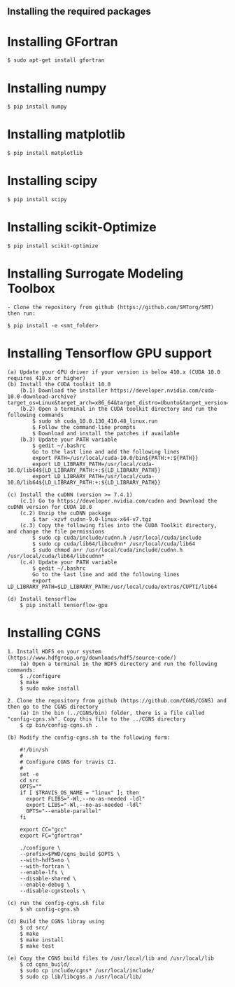 ## Installing the required packages 

# Installing GFortran 
	$ sudo apt-get install gfortran

# Installing numpy
	$ pip install numpy

# Installing matplotlib
	$ pip install matplotlib

# Installing scipy
	$ pip install scipy

# Installing scikit-Optimize
	$ pip install scikit-optimize

# Installing Surrogate Modeling Toolbox

	- Clone the repository from github (https://github.com/SMTorg/SMT) then run:

	$ pip install -e <smt_folder>

# Installing Tensorflow GPU support

	(a) Update your GPU driver if your version is below 410.x (CUDA 10.0 requires 410.x or higher)
	(b) Install the CUDA toolkit 10.0
		(b.1) Download the installer https://developer.nvidia.com/cuda-10.0-download-archive?target_os=Linux&target_arch=x86_64&target_distro=Ubuntu&target_version=1804
		(b.2) Open a terminal in the CUDA toolkit directory and run the following commands
			$ sudo sh cuda_10.0.130_410.48_linux.run
			$ Follow the command-line prompts
			$ Download and install the patches if available
		(b.3) Update your PATH variable
			$ gedit ~/.bashrc
			Go to the last line and add the following lines
			export PATH=/usr/local/cuda-10.0/bin${PATH:+:${PATH}}
			export LD_LIBRARY_PATH=/usr/local/cuda-10.0/lib64${LD_LIBRARY_PATH:+:${LD_LIBRARY_PATH}}
			export LD_LIBRARY_PATH=/usr/local/cuda-10.0/lib64${LD_LIBRARY_PATH:+:${LD_LIBRARY_PATH}}
			
	(c) Install the cuDNN (version >= 7.4.1)
		(c.1) Go to https://developer.nvidia.com/cudnn and Download the cuDNN version for CUDA 10.0
		(c.2) Unzip the cuDNN package
			$ tar -xzvf cudnn-9.0-linux-x64-v7.tgz
		(c.3) Copy the following files into the CUDA Toolkit directory, and change the file permissions
			$ sudo cp cuda/include/cudnn.h /usr/local/cuda/include
			$ sudo cp cuda/lib64/libcudnn* /usr/local/cuda/lib64
			$ sudo chmod a+r /usr/local/cuda/include/cudnn.h /usr/local/cuda/lib64/libcudnn*
		(c.4) Update your PATH variable
			$ gedit ~/.bashrc
			Go to the last line and add the following lines
			export LD_LIBRARY_PATH=$LD_LIBRARY_PATH:/usr/local/cuda/extras/CUPTI/lib64

	(d) Install tensorflow
		$ pip install tensorflow-gpu
		
# Installing CGNS

	1. Install HDF5 on your system (https://www.hdfgroup.org/downloads/hdf5/source-code/)
		(a) Open a terminal in the HDF5 directory and run the following commands:
		$ ./configure
		$ make
		$ sudo make install

	2. Clone the repository from github (https://github.com/CGNS/CGNS) and then go to the CGNS directory
		(a) In the bin (../CGNS/bin) folder, there is a file called "config-cgns.sh". Copy this file to the ../CGNS directory 
		$ cp bin/config-cgns.sh .

	(b) Modify the config-cgns.sh to the following form:

		#!/bin/sh
		#
		# Configure CGNS for travis CI. 
		#
		set -e
		cd src
		OPTS=""
		if [ $TRAVIS_OS_NAME = "linux" ]; then
		  export FLIBS="-Wl,--no-as-needed -ldl"
		  export LIBS="-Wl,--no-as-needed -ldl"
		  OPTS="--enable-parallel"
		fi

		export CC="gcc"
		export FC="gfortran"

		./configure \
		--prefix=$PWD/cgns_build $OPTS \
		--with-hdf5=no \
		--with-fortran \
		--enable-lfs \
		--disable-shared \
		--enable-debug \
		--disable-cgnstools \

	(c) run the config-cgns.sh file
		$ sh config-cgns.sh 	
			
	(d) Build the CGNS libray using 
		$ cd src/
		$ make
		$ make install
		$ make test

	(e) Copy the CGNS build files to /usr/local/lib and /usr/local/lib
		$ cd cgns_build/
		$ sudo cp include/cgns* /usr/local/include/
		$ sudo cp lib/libcgns.a /usr/local/lib/
